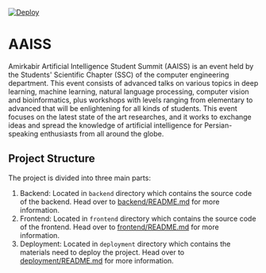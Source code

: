 [![Deploy](https://github.com/AAISS/AAISS-2023/actions/workflows/deploy.yaml/badge.svg)](https://github.com/AAISS/AAISS-2023/actions/workflows/deploy.yaml)
# AAISS
Amirkabir Artificial Intelligence Student Summit (AAISS) is an event held by the Students' Scientific Chapter (SSC) of the computer engineering department. This event consists of advanced talks on various topics in deep learning, machine learning, natural language processing, computer vision and bioinformatics, plus workshops with levels ranging from elementary to advanced that will be enlightening for all kinds of students. This event focuses on the latest state of the art researches, and it works to exchange ideas and spread the knowledge of artificial intelligence for Persian-speaking enthusiasts from all around the globe. 

## Project Structure
The project is divided into three main parts:
1. Backend: Located in `backend` directory which contains the source code of the backend. Head over to [backend/README.md](backend/README.md) for more information.
2. Frontend: Located in `frontend` directory which contains the source code of the frontend. Head over to [frontend/README.md](frontend/README.md) for more information.
3. Deployment: Located in `deployment` directory which contains the materials need to deploy the project. Head over to [deployment/README.md](deployment/README.md) for more information.
